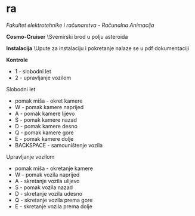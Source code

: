 # ra
*Fakultet elektrotehnike i računarstva - Računalna Animacija*

**Cosmo-Cruiser**
  \Svemirski brod u polju asteroida

**Instalacija**
  \Upute za instalaciju i pokretanje nalaze se u pdf dokumentaciji

**Kontrole**
  <ul>
    <li>1 - slobodni let</li>
    <li>2 - upravljanje vozilom</li>
  </ul>
  Slobodni let
  <ul>
    <li>pomak miša - okret kamere</li>
    <li>W - pomak kamere naprijed</li>
    <li>A - pomak kamere lijevo</li>
    <li>S - pomak kamere nazad</li>
    <li>D - pomak kamere desno</li>
    <li>Q - pomak kamere gore</li>
    <li>E - pomak kamere dolje</li>
    <li>BACKSPACE - samouništenje vozila</li>
  </ul>
  Upravljanje vozilom
  <ul>
    <li>pomak miša - okretanje kamere</li>
    <li>W - pomak vozila naprijed</li>
    <li>A - skretanje vozila ulijevo</li>
    <li>S - pomak vozila nazad</li>
    <li>D - skretanje vozila udesno</li>
    <li>Q - skretanje vozila prema gore</li>
    <li>E - skretanje vozila prema dolje</li>
  </ul>
